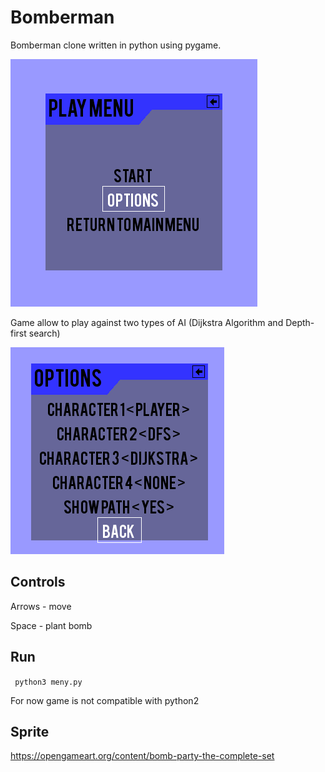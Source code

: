 # Bomberman 
 
Bomberman clone written in python using pygame. 
 
![](images/bomberman.gif)
 
Game allow to play against two types of AI (Dijkstra Algorithm and Depth-first search) 
 
![](images/git1.png)
 
## Controls 
Arrows - move 

Space - plant bomb 
 
## Run 
`` 
python3 meny.py 
`` 
 
For now game is not compatible with python2 
## Sprite 
 
https://opengameart.org/content/bomb-party-the-complete-set 